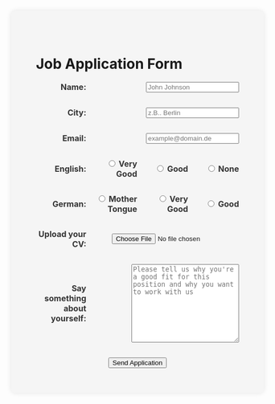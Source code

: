 <!DOCTYPE html>
<html>
  <head> 
    <title>Job Application Form</title>
    <meta charset="UTF-8" />
    <meta http-equiv="X-UA-Compatible" content="IE=edge" />
    <meta name="viewport" content="width=device-width, initial-scale=1.0" />
    <link rel="stylesheet" href="style.css" />
   
  </head>
    <main>
      <h1>Job Application Form</h1>
      <form action="submit.php" method="post" enctype="multipart/form-data"></form>
        <div class="form-row">
          <label for="name">Name:</label>
          <input type="text" id="name" name="name"  placeholder="John Johnson"  required />
        </div>
        <div class="form-row">
          <label for="city">City:</label>
          <input type="text" id="city" name="city" placeholder="z.B.. Berlin" required />
        </div>
        <div class="form-row">
          <label for="email">Email:</label>
          <input type="email" id="email" name="email" placeholder="example@domain.de" required />
        </div>
        <div class="form-row">
          <label for="english">English:</label>
          <label><input type="radio" name="english" value="Very good" required /> Very Good</label>
          <label><input type="radio" name="english" value="Good" required /> Good</label>
          <label><input type="radio" name="english" value="None" required /> None</label>
        </div>
        <div class="form-row">
          <label for="german">German:</label>
          <label><input type="radio" name="german" value="Mother Tongue" required /> Mother Tongue</label>
          <label><input type="radio" name="german" value="Very good" required /> Very Good</label>
          <label><input type="radio" name="german" value="Good" required /> Good</label>
        </div>
        <div class="form-row">
          <label for="file">Upload your CV:</label>
          <input type="file" id="file" name="file" accept=".pdf,.doc,.docx" required />
        </div>
        <div class="form-row">
          <label for="message">Say something about yourself:</label>
          <textarea id="message" name="message"  placeholder="Please tell us why you're a good fit for this position and why you want to work with us" cols="24" rows="10" ></textarea>
        </div>
        <div class="form-Sumbit">
          <input type="submit" value="Send Application" />
        </div>
      </form>
    </main>
  <style>
    
    h1 {text-align: center;}
    .form-Sumbit {text-align: center;}
    main {
      background-color: #f5f5f5;
      padding: 50px;
      border-radius: 10px;
      box-shadow: 0 0 10px rgba(0, 0, 0, 0.1);
    }

    .form-row {
      display: flex;
      justify-content: space-between;
      align-items: center;
      margin-bottom: 30px;
    }

    label {
      display: inline-block;
      width: 100px;
      text-align: right;
      font-size: 16px;
      font-weight: bold;
      color: #333;
    }

    input[type="text"],
    input[type="email"],
    textarea {
      flex-grow: 1;
      margin-left: 10px;
      padding: 10px;
      border: 1px solid #ccc;
      border-radius: 5px;
      font-size: 16px;
      line-height: 1.5;
    }

    input[type="file"] {
      flex-grow: 1;
      margin-left: 10px;
      padding: 10px;
      border: 1px solid #ccc;
    }

    </style>
    
</html>
